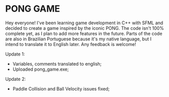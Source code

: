 # PONG GAME

Hey everyone! I've been learning game development in C++ with SFML and decided to create a game inspired by the iconic PONG. The code isn't 100% complete yet, as I plan to add more features in the future. Parts of the code are also in Brazilian Portuguese because it's my native language, but I intend to translate it to English later. Any feedback is welcome!

Update 1:
- Variables, comments translated to english;
- Uploaded pong_game.exe;

Update 2:
- Paddle Collision and Ball Velocity issues fixed;

